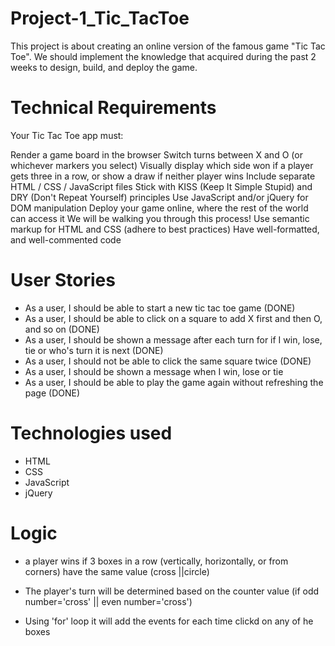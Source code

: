 # Project-1_Tic_TacToe

This project is about creating an online version of the famous game "Tic Tac Toe".
We should implement the knowledge that acquired during the past 2 weeks to design, build, and deploy the game.

# Technical Requirements

Your Tic Tac Toe app must:

Render a game board in the browser
Switch turns between X and O (or whichever markers you select)
Visually display which side won if a player gets three in a row, or show a draw if neither player wins
Include separate HTML / CSS / JavaScript files
Stick with KISS (Keep It Simple Stupid) and DRY (Don't Repeat Yourself) principles
Use JavaScript and/or jQuery for DOM manipulation
Deploy your game online, where the rest of the world can access it
We will be walking you through this process!
Use semantic markup for HTML and CSS (adhere to best practices)
Have well-formatted, and well-commented code

# User Stories

- As a user, I should be able to start a new tic tac toe game (DONE)
- As a user, I should be able to click on a square to add X first and then O, and so on (DONE)
- As a user, I should be shown a message after each turn for if I win, lose, tie or who's turn it is next (DONE)
- As a user, I should not be able to click the same square twice (DONE)
- As a user, I should be shown a message when I win, lose or tie
- As a user, I should be able to play the game again without refreshing the page (DONE)

# Technologies used

- HTML
- CSS
- JavaScript
- jQuery

# Logic

- a player wins if 3 boxes in a row (vertically, horizontally, or from corners) have the same value (cross ||circle)

- The player's turn will be determined based on the counter value (if odd number='cross' || even number='cross')

* Using 'for' loop it will add the events for each time clickd on any of he boxes

